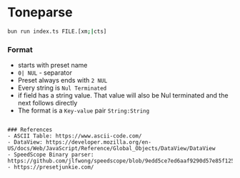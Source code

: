 # Toneparse

```sh
bun run index.ts FILE.[xm;|cts]
```

### Format

-   starts with preset name
-   `0| NUL` - separator
-   Preset always ends with `2 NUL`
-   Every string is `Nul Terminated`
-   if field has a string value. That value will also be Nul terminated and the next follows directly
-   The format is a `Key-value` pair `String:String`

```

### References
- ASCII Table: https://www.ascii-code.com/
- DataView: https://developer.mozilla.org/en-US/docs/Web/JavaScript/Reference/Global_Objects/DataView/DataView
- SpeedScope Binary parser: https://github.com/jlfwong/speedscope/blob/9edd5ce7ed6aaf9290d57e85f125c648a3b66d1f/import/instruments.ts#L772
- https://presetjunkie.com/
```
